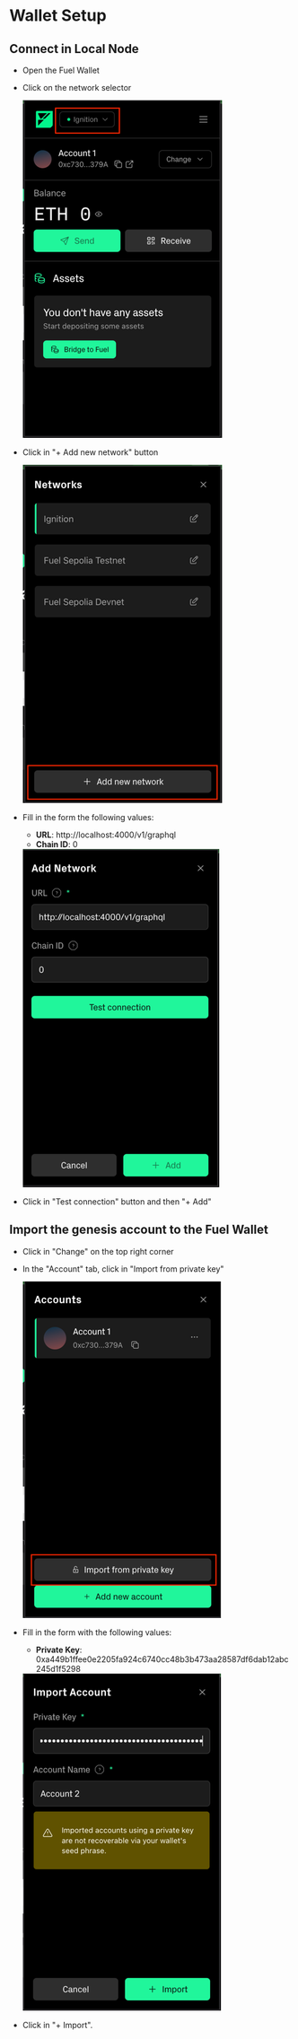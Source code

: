 # Wallet Setup

## Connect in Local Node

- Open the Fuel Wallet

- Click on the network selector

  <img src="../assets/fuel-wallet-1.png" with="100" />

- Click in "+ Add new network" button

  <img src="../assets/fuel-wallet-2.png" with="100" />

- Fill in the form the following values:
    - **URL**: http://localhost:4000/v1/graphql
    - **Chain ID**: 0

   <img src="../assets/fuel-wallet-3.png" with="100" />

- Click in "Test connection" button and then "+ Add"

## Import the genesis account to the Fuel Wallet

- Click in "Change" on the top right corner

- In the "Account" tab, click in "Import from private key"

   <img src="../assets/fuel-wallet-4.png" with="100" />

- Fill in the form with the following values:
    - **Private Key**: 0xa449b1ffee0e2205fa924c6740cc48b3b473aa28587df6dab12abc245d1f5298

  <img src="../assets/fuel-wallet-5.png" with="100" /> 

- Click in "+ Import".